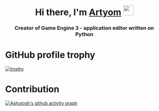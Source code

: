 <h1 align="center">Hi there, I'm <a href="https://daniilshat.ru/" target="_blank">Artyom</a> 
<img src="https://github.com/blackcater/blackcater/raw/main/images/Hi.gif" height="32"/></h1>
<h3 align="center">Creator of Game Engine 3 - application editor written on Python</h3>

<h1>GitHub profile trophy</h1>

[![trophy](https://github-profile-trophy.vercel.app/?username=artyom7774)](https://github.com/ryo-ma/github-profile-trophy)

<h1>Contribution</h1>

[![Ashutosh's github activity graph](https://github-readme-activity-graph.vercel.app/graph?username=artyom7774&theme=minimal)](https://github.com/ashutosh00710/github-readme-activity-graph)

